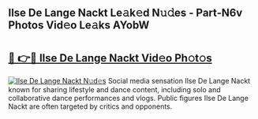 ## Ilse De Lange Nackt Le𝚊k𝚎d N𝚞𝚍es - Part-N6v Photos Vid𝚎o Le𝚊ks AYobW

# <h2><a href="http://fb3my3u.evod.top/?m=Ilse+De+Lange+Nackt">🔗 👉🔴 Ilse De Lange Nackt Vid𝚎o Ph𝚘t𝚘s</a></h2>

[![Ilse De Lange Nackt N𝚞d𝚎s](https://i.imgur.com/8V9OHl7.gif)](http://fb3my3u.evod.top/?m=Ilse+De+Lange+Nackt)
Social media sensation Ilse De Lange Nackt known for sharing lifestyle and dance content, including solo and collaborative dance performances and vlogs. Public figures Ilse De Lange Nackt are often targeted by critics and opponents. 
